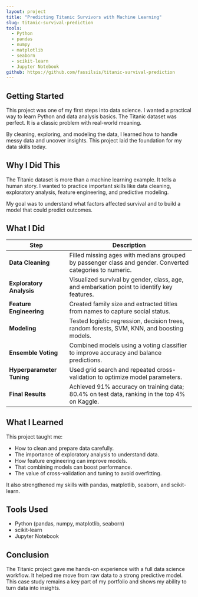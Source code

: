 ```yaml
---
layout: project
title: "Predicting Titanic Survivors with Machine Learning"
slug: titanic-survival-prediction
tools:
  - Python
  - pandas
  - numpy
  - matplotlib
  - seaborn
  - scikit-learn
  - Jupyter Notebook
github: https://github.com/fassilsis/titanic-survival-prediction
---
```


## Getting Started

This project was one of my first steps into data science. I wanted a practical way to learn Python and data analysis basics. The Titanic dataset was perfect. It is a classic problem with real-world meaning.

By cleaning, exploring, and modeling the data, I learned how to handle messy data and uncover insights. This project laid the foundation for my data skills today.

## Why I Did This

The Titanic dataset is more than a machine learning example. It tells a human story. I wanted to practice important skills like data cleaning, exploratory analysis, feature engineering, and predictive modeling.

My goal was to understand what factors affected survival and to build a model that could predict outcomes.


## What I Did

| Step                   | Description                                                                                       |
|------------------------|-------------------------------------------------------------------------------------------------|
| **Data Cleaning**       | Filled missing ages with medians grouped by passenger class and gender. Converted categories to numeric. |
| **Exploratory Analysis**| Visualized survival by gender, class, age, and embarkation point to identify key features.       |
| **Feature Engineering** | Created family size and extracted titles from names to capture social status.                    |
| **Modeling**            | Tested logistic regression, decision trees, random forests, SVM, KNN, and boosting models.      |
| **Ensemble Voting**     | Combined models using a voting classifier to improve accuracy and balance predictions.           |
| **Hyperparameter Tuning**| Used grid search and repeated cross-validation to optimize model parameters.                     |
| **Final Results**       | Achieved 91% accuracy on training data; 80.4% on test data, ranking in the top 4% on Kaggle.     |


## What I Learned

This project taught me:

- How to clean and prepare data carefully.  
- The importance of exploratory analysis to understand data.  
- How feature engineering can improve models.  
- That combining models can boost performance.  
- The value of cross-validation and tuning to avoid overfitting.

It also strengthened my skills with pandas, matplotlib, seaborn, and scikit-learn.


## Tools Used

- Python (pandas, numpy, matplotlib, seaborn)  
- scikit-learn  
- Jupyter Notebook  


## Conclusion

The Titanic project gave me hands-on experience with a full data science workflow. It helped me move from raw data to a strong predictive model. This case study remains a key part of my portfolio and shows my ability to turn data into insights.
